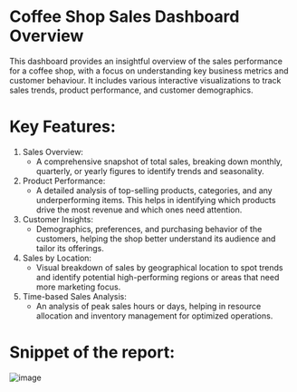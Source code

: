 # Coffee Shop Sales Dashboard Overview
This dashboard provides an insightful overview of the sales performance for a coffee shop, with a focus on understanding key business metrics and customer behaviour. It includes various interactive visualizations to track sales trends, product performance, and customer demographics.

# Key Features:
1. Sales Overview:
   - A comprehensive snapshot of total sales, breaking down monthly, quarterly, or yearly figures to identify trends and seasonality.
2. Product Performance:
   - A detailed analysis of top-selling products, categories, and any underperforming items. This helps in identifying which products drive the most revenue and which ones need attention.
3. Customer Insights:
   - Demographics, preferences, and purchasing behavior of the customers, helping the shop better understand its audience and tailor its offerings.
4. Sales by Location:
   - Visual breakdown of sales by geographical location to spot trends and identify potential high-performing regions or areas that need more marketing focus.
5. Time-based Sales Analysis:
   - An analysis of peak sales hours or days, helping in resource allocation and inventory management for optimized operations.

# Snippet of the report:
![image](https://github.com/user-attachments/assets/9d369b91-2a3b-4590-9c85-b7ee5a75ff7e)

